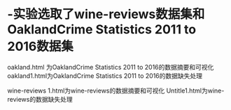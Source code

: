 # -实验选取了wine-reviews数据集和OaklandCrime Statistics 2011 to 2016数据集

oakland.html 为OaklandCrime Statistics 2011 to 2016的数据摘要和可视化
oakland1.html为OaklandCrime Statistics 2011 to 2016的数据缺失处理

wine-reviews 1.html为wine-reviews的数据摘要和可视化
Untitle1.html为wine-reviews的数据缺失处理
